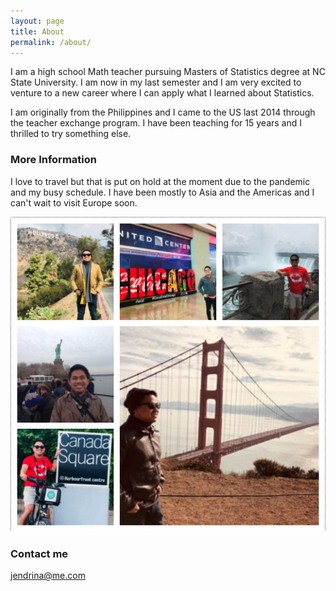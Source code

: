 ```yaml
---
layout: page
title: About
permalink: /about/
---
```


I am a high school Math teacher pursuing Masters of Statistics degree at NC State University. I am now in my last semester and I am very excited to venture to a new career where I can apply what I learned about Statistics.

I am originally from the Philippines and I came to the US last 2014 through the teacher exchange program. I have been teaching for 15 years and I thrilled to try something else. 


### More Information

I love to travel but that is put on hold at the moment due to the pandemic and my busy schedule. I have been mostly to Asia and the Americas and I can't wait to visit Europe soon.

![travelmemories](https://github.com/jerryendrina/jerryendrina.github.io/blob/master/images/collage.png)

### Contact me

[jendrina@me.com](mailto:jendrina@me.com)
